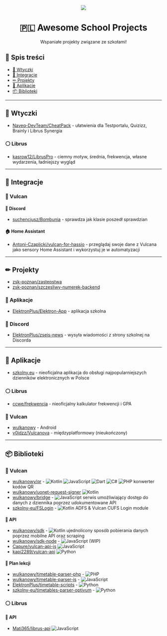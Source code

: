 <div align='center'>
<img src="https://awesome.re/badge.svg">
<h1>🇵🇱 Awesome School Projects</h1>
<p>Wspaniałe projekty związane ze szkołami!</p>
</div>

## 📜 Spis treści
- [🔌 Wtyczki](https://github.com/wulkanowy/awesome-school-projects-poland#wtyczki)
- [🔗 Integracje](https://github.com/wulkanowy/awesome-school-projects-poland#integracje)
- [✏ Projekty](https://github.com/wulkanowy/awesome-school-projects-poland#projekty)
- [📱 Aplikacje](https://github.com/wulkanowy/awesome-school-projects-poland#aplikacje-1)
- [📦 Biblioteki](https://github.com/wulkanowy/awesome-school-projects-poland#biblioteki)

---

## 🔌 Wtyczki
- [Naveq-DevTeam/CheatPack](https://github.com/Naveq-DevTeam/CheatPack) - ułatwienia dla Testportalu, Quizizz, Brainly i Librus Synergia
### ⚪ Librus
- [kasrow12/LibrusPro](https://github.com/kasrow12/LibrusPro) - ciemny motyw, średnia, frekwencja, własne wydarzenia, ładniejszy wygląd

---

## 🔗 Integracje
### 🌋 Vulcan
#### 💬 Discord
- [suchencjusz/Bombunia](https://github.com/suchencjusz/Bombunia) - sprawdza jak klasie poszedł sprawdzian
#### 🏠 Home Assistant
- [Antoni-Czaplicki/vulcan-for-hassio](https://github.com/Antoni-Czaplicki/vulcan-for-hassio) - przeglądaj swoje dane z Vulcana jako sensory Home Assistant i wykorzystuj je w automatyzacji

---

## ✏ Projekty
- [zsk-poznan/zastepstwa](https://github.com/zsk-poznan/zastepstwa)
- [zsk-poznan/szczesliwy-numerek-backend](https://github.com/zsk-poznan/szczesliwy-numerek-backend)
### 📱 Aplikacje
- [ElektronPlus/Elektron-App](https://github.com/ElektronPlus/Elektron-App) - aplikacja szkolna

### 💬 Discord
- [ElektronPlus/zseis-news](https://github.com/ElektronPlus/zseis-news) - wysyła wiadomości z strony szkolnej na Discorda

---

## 📱 Aplikacje
- [szkolny.eu](https://github.com/szkolny-eu/szkolny-android) - nieoficjalna aplikacja do obsługi najpopularniejszych dzienników elektronicznych w Polsce
### ⚪ Librus
- [ccwe/frekwencja](https://github.com/ccwe/frekwencja) - nieoficjalny kalkulator frekwencji i GPA

### 🌋 Vulcan
- [wulkanowy](https://github.com/wulkanowy/wulkanowy) - Android
- [v0idzz/Vulcanova](https://github.com/v0idzz/Vulcanova) - międzyplatformowy (nieukończony)

---

## 📦 Biblioteki
### 🌋 Vulcan
- [wulkanowy/qr](https://github.com/wulkanowy/qr) - ![Kotlin](https://img.shields.io/badge/-Kotlin-%23A97BFF) ![JavaScript](https://img.shields.io/badge/-JavaScript-%23f1e05a) ![Dart](https://img.shields.io/badge/-Dart-%2300B4AB) ![C#](https://img.shields.io/badge/-C%23-%23178600) ![PHP](https://img.shields.io/badge/-PHP-%234F5D95) konwerter kodów QR
- [wulkanowy/uonet-request-signer](https://github.com/wulkanowy/uonet-request-signer) ![Kotlin](https://img.shields.io/badge/-Kotlin-%23A97BFF)
- [wulkanowy/bridge](https://github.com/wulkanowy/bridge) - ![JavaScript](https://img.shields.io/badge/-JavaScript-%23f1e05a) serwis umożliwiający dostęp do danych z dziennika  poprzez udokumentowane API
- [szkolny-eu/FSLogin](https://github.com/szkolny-eu/FSLogin) - ![Kotlin](https://img.shields.io/badge/-Kotlin-%23A97BFF) ADFS & Vulcan CUFS Login module 

#### 🤖 API
- [wulkanowy/sdk](https://github.com/wulkanowy/sdk) - ![Kotlin](https://img.shields.io/badge/-Kotlin-%23A97BFF) ujednolicony sposób pobierania danych poprzez mobilne API oraz scraping
- [wulkanowy/sdk-node](https://github.com/wulkanowy/sdk-node) - ![JavaScript](https://img.shields.io/badge/-JavaScript-%23f1e05a) (WIP)
- [Capure/vulcan-api-js](https://github.com/Capure/vulcan-api-js) ![JavaScript](https://img.shields.io/badge/-JavaScript-%23f1e05a)
- [kapi2289/vulcan-api](https://github.com/kapi2289/vulcan-api) ![Python](https://img.shields.io/badge/-Python-%233572A5)
#### 📅 Plan lekcji
- [wulkanowy/timetable-parser-php](https://github.com/wulkanowy/timetable-parser-php) - ![PHP](https://img.shields.io/badge/-PHP-%234F5D95)
- [wulkanowy/timetable-parser-js](https://github.com/wulkanowy/timetable-parser-js) - ![JavaScript](https://img.shields.io/badge/-JavaScript-%23f1e05a)
- [ElektronPlus/timetable-scripts](https://github.com/ElektronPlus/timetable-scripts) - ![Python](https://img.shields.io/badge/-Python-%233572A5)
- [szkolny-eu/timetables-parser-optivum](https://github.com/szkolny-eu/timetables-parser-optivum) - ![Python](https://img.shields.io/badge/-Python-%233572A5)
### ⚪ Librus
#### 🤖 API
- [Mati365/librus-api](https://github.com/Mati365/librus-api) ![JavaScript](https://img.shields.io/badge/-JavaScript-%23f1e05a)
